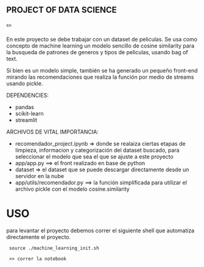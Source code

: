 ## PROJECT OF DATA SCIENCE

:pencil2:

En este proyecto se debe trabajar con un dataset de peliculas.
Se usa como concepto de machine learning un modelo sencillo de cosine similarity para la busqueda de patrones de generos y tipos de peliculas, usando bag of text.

Si bien es un modelo simple, también se ha generado un pequeño front-end mirando las recomendaciones que realiza la función por medio de streams usando pickle.

DEPENDENCIES:

-   pandas
-   scikit-learn
-   streamlit

ARCHIVOS DE VITAL IMPORTANCIA:

-   recomendador_project.ipynb => donde se realaiza ciertas etapas de limpieza, informacion y categorización del dataset buscado, para seleccionar el modelo que sea el que se ajuste a este proyecto
-   app/app.py ==> el front realizado en base de python
-   dataset => el dataset que se puede descargar directamente desde un servidor en la nube
-   app/utils/recomendador.py ==> la función simplificada para utilizar el archivo pickle con el modelo cosine.similarity

# USO

para levantar el proyecto debemos correr el siguiente shell que automatiza directamente el proyecto.

```
 source ./machine_learning_init.sh

 >> correr la notebook
```
